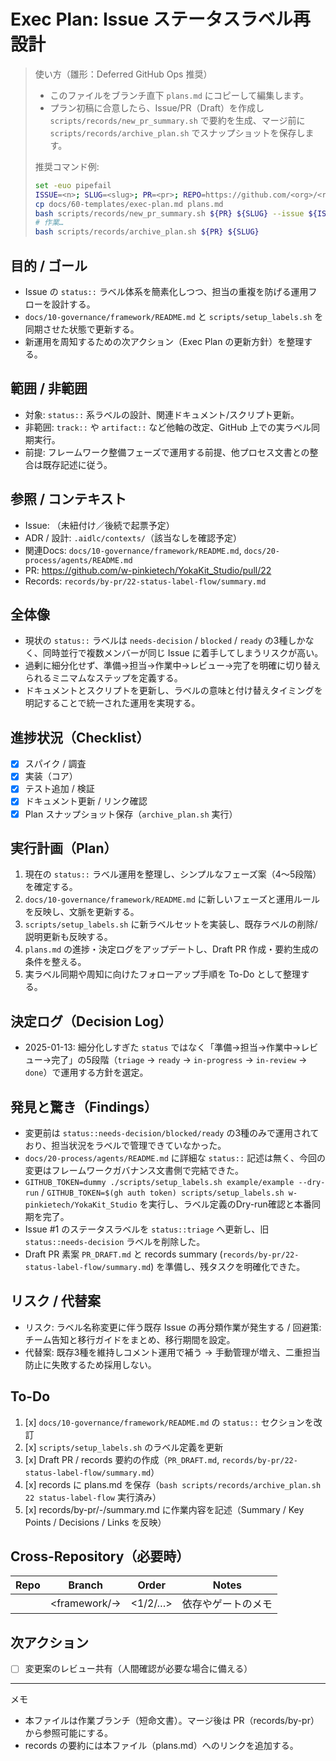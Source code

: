 # Exec Plan: Issue ステータスラベル再設計

> 使い方（雛形：Deferred GitHub Ops 推奨）
> - このファイルをブランチ直下 `plans.md` にコピーして編集します。
> - プラン初稿に合意したら、Issue/PR（Draft）を作成し `scripts/records/new_pr_summary.sh` で要約を生成、マージ前に `scripts/records/archive_plan.sh` でスナップショットを保存します。
>
> 推奨コマンド例:
> ```bash
> set -euo pipefail
> ISSUE=<n>; SLUG=<slug>; PR=<pr>; REPO=https://github.com/<org>/<repo>; AUTHOR=@you
> cp docs/60-templates/exec-plan.md plans.md
> bash scripts/records/new_pr_summary.sh ${PR} ${SLUG} --issue ${ISSUE} --repo-url ${REPO} --author ${AUTHOR}
> # 作業…
> bash scripts/records/archive_plan.sh ${PR} ${SLUG}
> ```

## 目的 / ゴール
- Issue の `status::` ラベル体系を簡素化しつつ、担当の重複を防げる運用フローを設計する。
- `docs/10-governance/framework/README.md` と `scripts/setup_labels.sh` を同期させた状態で更新する。
- 新運用を周知するための次アクション（Exec Plan の更新方針）を整理する。

## 範囲 / 非範囲
- 対象: `status::` 系ラベルの設計、関連ドキュメント/スクリプト更新。
- 非範囲: `track::` や `artifact::` など他軸の改定、GitHub 上での実ラベル同期実行。
- 前提: フレームワーク整備フェーズで運用する前提、他プロセス文書との整合は既存記述に従う。

## 参照 / コンテキスト
- Issue: （未紐付け／後続で起票予定）
- ADR / 設計: `.aidlc/contexts/`（該当なしを確認予定）
- 関連Docs: `docs/10-governance/framework/README.md`, `docs/20-process/agents/README.md`
 - PR: https://github.com/w-pinkietech/YokaKit_Studio/pull/22
 - Records: `records/by-pr/22-status-label-flow/summary.md`

## 全体像
- 現状の `status::` ラベルは `needs-decision` / `blocked` / `ready` の3種しかなく、同時並行で複数メンバーが同じ Issue に着手してしまうリスクが高い。
- 過剰に細分化せず、準備→担当→作業中→レビュー→完了を明確に切り替えられるミニマムなステップを定義する。
- ドキュメントとスクリプトを更新し、ラベルの意味と付け替えタイミングを明記することで統一された運用を実現する。

## 進捗状況（Checklist）
- [x] スパイク / 調査
- [x] 実装（コア）
- [x] テスト追加 / 検証
- [x] ドキュメント更新 / リンク確認
- [x] Plan スナップショット保存（`archive_plan.sh` 実行）

## 実行計画（Plan）
1. 現在の `status::` ラベル運用を整理し、シンプルなフェーズ案（4〜5段階）を確定する。
2. `docs/10-governance/framework/README.md` に新しいフェーズと運用ルールを反映し、文脈を更新する。
3. `scripts/setup_labels.sh` に新ラベルセットを実装し、既存ラベルの削除/説明更新も反映する。
4. `plans.md` の進捗・決定ログをアップデートし、Draft PR 作成・要約生成の条件を整える。
5. 実ラベル同期や周知に向けたフォローアップ手順を To-Do として整理する。

## 決定ログ（Decision Log）
- 2025-01-13: 細分化しすぎた `status` ではなく「準備→担当→作業中→レビュー→完了」の5段階（`triage` → `ready` → `in-progress` → `in-review` → `done`）で運用する方針を選定。

## 発見と驚き（Findings）
- 変更前は `status::needs-decision/blocked/ready` の3種のみで運用されており、担当状況をラベルで管理できていなかった。
- `docs/20-process/agents/README.md` に詳細な `status::` 記述は無く、今回の変更はフレームワークガバナンス文書側で完結できた。
- `GITHUB_TOKEN=dummy ./scripts/setup_labels.sh example/example --dry-run` / `GITHUB_TOKEN=$(gh auth token) scripts/setup_labels.sh w-pinkietech/YokaKit_Studio` を実行し、ラベル定義のDry-run確認と本番同期を完了。
- Issue #1 のステータスラベルを `status::triage` へ更新し、旧 `status::needs-decision` ラベルを削除した。
- Draft PR 素案 `PR_DRAFT.md` と records summary (`records/by-pr/22-status-label-flow/summary.md`) を準備し、残タスクを明確化できた。

## リスク / 代替案
- リスク: ラベル名称変更に伴う既存 Issue の再分類作業が発生する / 回避策: チーム告知と移行ガイドをまとめ、移行期間を設定。
- 代替案: 既存3種を維持しコメント運用で補う → 手動管理が増え、二重担当防止に失敗するため採用しない。

## To-Do
1. [x] `docs/10-governance/framework/README.md` の `status::` セクションを改訂
2. [x] `scripts/setup_labels.sh` のラベル定義を更新
3. [x] Draft PR / records 要約の作成（`PR_DRAFT.md`, `records/by-pr/22-status-label-flow/summary.md`）
4. [x] records に plans.md を保存（`bash scripts/records/archive_plan.sh 22 status-label-flow` 実行済み）
5. [x] records/by-pr/<pr>-<slug>/summary.md に作業内容を記述（Summary / Key Points / Decisions / Links を反映）

## Cross-Repository（必要時）
| Repo | Branch | Order | Notes |
|------|--------|-------|-------|
| <name> | <framework/<issue>-<slug>> | <1/2/…> | 依存やゲートのメモ |

## 次アクション
- [ ] 変更案のレビュー共有（人間確認が必要な場合に備える）

---
メモ
- 本ファイルは作業ブランチ（短命文書）。マージ後は PR（records/by-pr）から参照可能にする。
- records の要約には本ファイル（plans.md）へのリンクを追加する。
